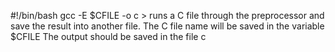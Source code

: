 #!/bin/bash
gcc -E $CFILE -o c > runs a C file through the preprocessor and save the result into another file.
                     The C file name will be saved in the variable $CFILE
                     The output should be saved in the file c
